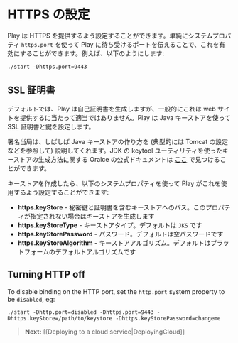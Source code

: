 <!-- translated -->
<!--
# Configuring HTTPS
-->
# HTTPS の設定

<!--
Play can configured to serve HTTPS.  To enable this, simply tell Play which port to listen using the `https.port` system property.  For example:
-->
Play は HTTPS を提供するよう設定することができます。単純にシステムプロパティ `https.port` を使って Play に待ち受けるポートを伝えることで、これを有効にすることができます。例えば、以下のようにします:

    ./start -Dhttps.port=9443

<!--
## SSL Certificates
-->
## SSL 証明書

<!--
By default, Play will generate itself a self signed certificate, however typically this will not be suitable for serving a website.  Play uses Java key stores to configure SSL certificates and keys.
-->
デフォルトでは、Play は自己証明書を生成しますが、一般的にこれは web サイトを提供するに当たって適当ではありません。Play は Java キーストアを使って SSL 証明書と鍵を設定します。

<!--
Signing authorities often provide instructions on how to create a Java keystore (typically with reference to Tomcat configuration).  The official Oracle documentation on how to generate keystores using the JDK keytool utility can be found [here](http://docs.oracle.com/javase/7/docs/technotes/tools/solaris/keytool.html).
-->
署名当局は、しばしば Java キーストアの作り方を (典型的には Tomcat の設定などを参照して) 説明してくれます。JDK の keytool ユーティリティを使ったキーストアの生成方法に関する Oralce の公式ドキュメントは [ここ](http://docs.oracle.com/javase/7/docs/technotes/tools/solaris/keytool.html) で見つけることができます。

<!--
Having created your keystore, the following system properties can be used to configure Play to use it:
-->
キーストアを作成したら、以下のシステムプロパティを使って Play がこれを使用するよう設定することができます:

<!--
* **https.keyStore** - The path to the keystore containing the private key and certificate, if not provided generates a keystore for you
* **https.keyStoreType** - The key store type, defaults to `JKS`
* **https.keyStorePassword** - The password, defaults to a blank password
* **https.keyStoreAlgorithm** - The key store algorithm, defaults to the platforms default algorithm
-->
* **https.keyStore** - 秘密鍵と証明書を含むキーストアへのパス。このプロパティが指定されない場合はキーストアを生成します
* **https.keyStoreType** - キーストアタイプ。デフォルトは `JKS` です
* **https.keyStorePassword** - パスワード。デフォルトは空パスワードです
* **https.keyStoreAlgorithm** - キーストアアルゴリズム。デフォルトはプラットフォームのデフォルトアルゴリズムです

## Turning HTTP off

To disable binding on the HTTP port, set the `http.port` system property to be `disabled`, eg:

    ./start -Dhttp.port=disabled -Dhttps.port=9443 -Dhttps.keyStore=/path/to/keystore -Dhttps.keyStorePassword=changeme

> **Next:** [[Deploying to a cloud service|DeployingCloud]]
